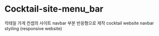 # Cocktail-site-menu_bar
칵테일 가게 컨셉의 사이트 navbar 부분 반응형으로 제작
cocktail website navbar styiling (responsive website)
